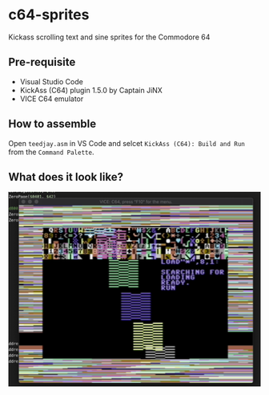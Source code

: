 # c64-sprites
Kickass scrolling text and sine sprites for the Commodore 64

## Pre-requisite
- Visual Studio Code
- KickAss (C64) plugin 1.5.0 by Captain JiNX
- VICE C64 emulator

## How to assemble
Open `teedjay.asm` in VS Code and selcet `KickAss (C64): Build and Run` from the `Command Palette`.

## What does it look like?
![Sceenshot](screenshot.png "Sceenshot from VICE 64")
